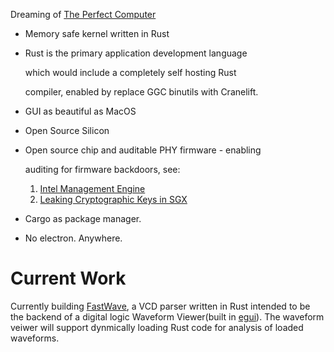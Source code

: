Dreaming of [The Perfect Computer](https://github.com/ThePerfectComputer)
 - Memory safe kernel written in Rust
 - Rust is the primary application development language
 
   which would include a completely self hosting Rust 

   compiler, enabled by replace GGC binutils with Cranelift.
 - GUI as beautiful as MacOS
 - Open Source Silicon
 - Open source chip and auditable PHY firmware - enabling

   auditing for firmware backdoors, see:
   1. [Intel Management Engine](https://youtu.be/bfPV4x-HrUI?t=2194)
   2. [Leaking Cryptographic Keys in SGX](https://youtu.be/bfPV4x-HrUI?t=2309)
 - Cargo as package manager.
 - No electron. Anywhere.

# Current Work

Currently building [FastWave](https://github.com/ThePerfectComputer/FastWave), a VCD parser written in Rust intended to be the backend of a digital logic Waveform Viewer(built in [egui](https://www.egui.rs)). The waveform veiwer will support dynmically loading Rust code for analysis of loaded waveforms.
